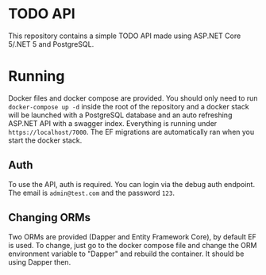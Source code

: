 # TODO API

This repository contains a simple TODO API made using ASP.NET Core 5/.NET 5 and PostgreSQL.

# Running

Docker files and docker compose are provided. You should only need to run `docker-compose up -d` inside the root of the repository and a docker stack will be launched with a PostgreSQL database and an auto refreshing ASP.NET API with a swagger index. Everything is running under `https://localhost/7000`. The EF migrations are automatically ran when you start the docker stack.

## Auth

To use the API, auth is required. You can login via the debug auth endpoint. The email is `admin@test.com` and the password `123`.

## Changing ORMs

Two ORMs are provided (Dapper and Entity Framework Core), by default EF is used. To change, just go to the docker compose file and change the ORM environment variable to "Dapper" and rebuild the container. It should be using Dapper then.